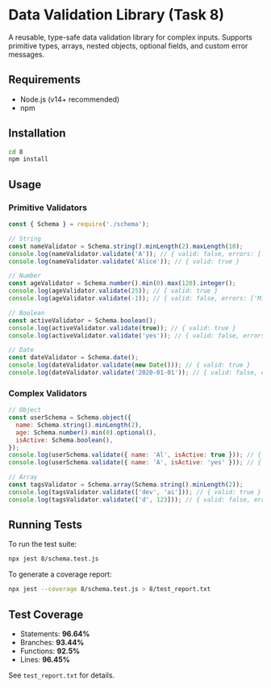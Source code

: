 # Data Validation Library (Task 8)

A reusable, type-safe data validation library for complex inputs. Supports primitive types, arrays, nested objects, optional fields, and custom error messages.

## Requirements
- Node.js (v14+ recommended)
- npm

## Installation
```bash
cd 8
npm install
```

## Usage

### Primitive Validators
```js
const { Schema } = require('./schema');

// String
const nameValidator = Schema.string().minLength(2).maxLength(10);
console.log(nameValidator.validate('A')); // { valid: false, errors: ['Minimum length is 2'] }
console.log(nameValidator.validate('Alice')); // { valid: true }

// Number
const ageValidator = Schema.number().min(0).max(120).integer();
console.log(ageValidator.validate(25)); // { valid: true }
console.log(ageValidator.validate(-1)); // { valid: false, errors: ['Minimum value is 0'] }

// Boolean
const activeValidator = Schema.boolean();
console.log(activeValidator.validate(true)); // { valid: true }
console.log(activeValidator.validate('yes')); // { valid: false, errors: ['Value must be a boolean'] }

// Date
const dateValidator = Schema.date();
console.log(dateValidator.validate(new Date())); // { valid: true }
console.log(dateValidator.validate('2020-01-01')); // { valid: false, errors: ['Value must be a valid Date'] }
```

### Complex Validators
```js
// Object
const userSchema = Schema.object({
  name: Schema.string().minLength(2),
  age: Schema.number().min(0).optional(),
  isActive: Schema.boolean(),
});
console.log(userSchema.validate({ name: 'Al', isActive: true })); // { valid: true }
console.log(userSchema.validate({ name: 'A', isActive: 'yes' })); // { valid: false, errors: { name: ['Minimum length is 2'], isActive: ['Value must be a boolean'] } }

// Array
const tagsValidator = Schema.array(Schema.string().minLength(2));
console.log(tagsValidator.validate(['dev', 'ai'])); // { valid: true }
console.log(tagsValidator.validate(['d', 123])); // { valid: false, errors: { '0': ['Minimum length is 2'], '1': ['Value must be a string'] } }
```

## Running Tests
To run the test suite:
```bash
npx jest 8/schema.test.js
```

To generate a coverage report:
```bash
npx jest --coverage 8/schema.test.js > 8/test_report.txt
```

## Test Coverage
- Statements: **96.64%**
- Branches: **93.44%**
- Functions: **92.5%**
- Lines: **96.45%**

See `test_report.txt` for details.

